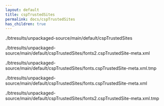 ```yaml
---
layout: default
title: cspTrustedSites
permalink: docs/cspTrustedSites
has_children: true
---
```




./btresults/unpackaged-source/main/default/cspTrustedSites

./btresults/unpackaged-source/main/default/cspTrustedSites/fonts2.cspTrustedSite-meta.xml

./btresults/unpackaged-source/main/default/cspTrustedSites/fonts.cspTrustedSite-meta.xml.tmp

./btresults/unpackaged-source/main/default/cspTrustedSites/fonts.cspTrustedSite-meta.xml

./btresults/unpackaged-source/main/default/cspTrustedSites/fonts2.cspTrustedSite-meta.xml.tmp

